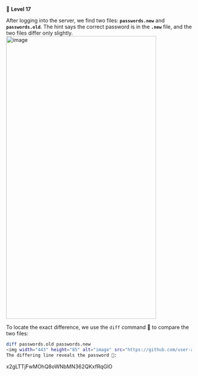 🔐 **Level 17**

After logging into the server, we find two files: **`passwords.new`** and **`passwords.old`**. The hint says the correct password is in the **`.new`** file, and the two files differ only slightly.  
<img width="407" height="769" alt="image" src="https://github.com/user-attachments/assets/2c976c99-38cb-4edd-bced-f437a639096a" />

To locate the exact difference, we use the `diff` command 🔎 to compare the two files:  
```bash
diff passwords.old passwords.new
<img width="443" height="85" alt="image" src="https://github.com/user-attachments/assets/dc4f131f-26e8-4e94-8fe2-fad2e85dd6bc" />
The differing line reveals the password 🔑:
```
x2gLTTjFwMOhQ8oWNbMN362QKxfRqGlO
```
